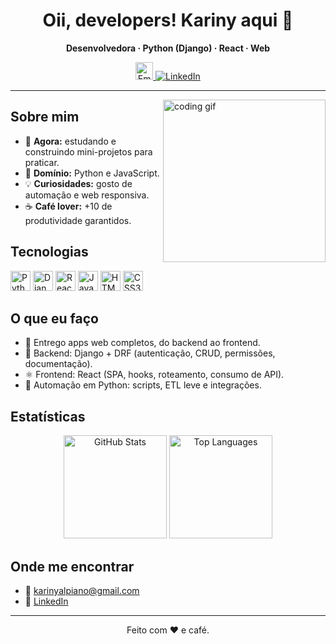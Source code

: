 <div align="center">

# Oii, developers! Kariny aqui 👋  
**Desenvolvedora · Python (Django) · React · Web**

<a href="mailto:work.karinyalpiano@gmail.com" title="Email">
  <img alt="Email" width="28" src="https://cdn.simpleicons.org/gmail/EA4335" />
</a>
<a href="https://www.linkedin.com/in/kariny-alpiano-ab0b18146/">
  <img alt="LinkedIn" src="https://img.shields.io/badge/LinkedIn-Kariny%20Alpiano-0A66C2?logo=linkedin&logoColor=white">
</a>

</div>

---

<img align="right" width="260" alt="coding gif" src="https://user-images.githubusercontent.com/74038190/219923809-b86dc415-a0c2-4a38-bc88-ad6cf06395a8.gif"/>

## Sobre mim
- 🔭 **Agora:** estudando e construindo mini-projetos para praticar.
- 🌱 **Domínio:** Python e JavaScript.
- 💡 **Curiosidades:** gosto de automação e web responsiva.
- ☕ **Café lover:** +10 de produtividade garantidos.

## Tecnologias
<p>
  <img alt="Python" title="Python" height="32" src="https://cdn.jsdelivr.net/gh/devicons/devicon/icons/python/python-original.svg"/>
  <img alt="Django" title="Django" height="32" src="https://cdn.jsdelivr.net/gh/devicons/devicon/icons/django/django-plain.svg"/>
  <img alt="React" title="React" height="32" src="https://cdn.jsdelivr.net/gh/devicons/devicon/icons/react/react-original.svg"/>
  <img alt="JavaScript" title="JavaScript" height="32" src="https://cdn.jsdelivr.net/gh/devicons/devicon/icons/javascript/javascript-original.svg"/>
  <img alt="HTML5" title="HTML5" height="32" src="https://cdn.jsdelivr.net/gh/devicons/devicon/icons/html5/html5-original.svg"/>
  <img alt="CSS3" title="CSS3" height="32" src="https://cdn.jsdelivr.net/gh/devicons/devicon/icons/css3/css3-original.svg"/>
</p>

## O que eu faço
- 🚀 Entrego apps web completos, do backend ao frontend.
- 🧱 Backend: Django + DRF (autenticação, CRUD, permissões, documentação).
- ⚛️ Frontend: React (SPA, hooks, roteamento, consumo de API).
- 🐍 Automação em Python: scripts, ETL leve e integrações.

## Estatísticas
<div align="center">
  <img height="165" alt="GitHub Stats" src="https://github-readme-stats.vercel.app/api?username=karinyalpiano&show_icons=true&theme=tokyonight&include_all_commits=true&count_private=true&hide_border=true&rank_icon=github"/>
  <img height="165" alt="Top Languages" src="https://github-readme-stats.vercel.app/api/top-langs/?username=karinyalpiano&layout=compact&langs_count=8&theme=tokyonight&hide_border=true"/>
</div>

## Onde me encontrar
- 📧 <a href="mailto:karinyalpiano@gmail.com">karinyalpiano@gmail.com</a>
- 💼 <a href="https://www.linkedin.com/in/kariny-alpiano-ab0b18146/">LinkedIn</a>

---

<div align="center">Feito com ❤️ e café.</div>

